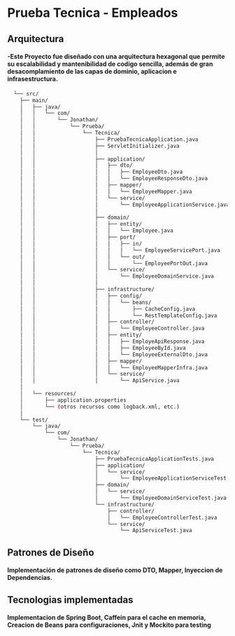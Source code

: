 # Prueba Tecnica - Empleados

## Arquitectura 

#### -Este Proyecto fue diseñado con una arquitectura hexagonal que permite su escalabilidad y mantenibilidad de codigo sencilla, además de gran desacomplamiento de las capas de dominio, aplicacion e infrasestructura.

```bash
  └── src/
    ├── main/
    │   ├── java/
    │   │   └── com/
    │   │       └── Jonathan/
    │   │           └── Prueba/
    │   │               └── Tecnica/
    │   │                   ├── PruebaTecnicaApplication.java
    │   │                   ├── ServletInitializer.java
    │   │                   │
    │   │                   ├── application/
    │   │                   │   ├── dto/
    │   │                   │   │   ├── EmployeeDto.java
    │   │                   │   │   └── EmployeeResponseDto.java
    │   │                   │   ├── mapper/
    │   │                   │   │   └── EmployeeMapper.java
    │   │                   │   └── service/
    │   │                   │       └── EmployeeApplicationService.java
    │   │                   │
    │   │                   ├── domain/
    │   │                   │   ├── entity/
    │   │                   │   │   └── Employee.java
    │   │                   │   ├── port/
    │   │                   │   │   ├── in/
    │   │                   │   │   │   └── EmployeeServicePort.java
    │   │                   │   │   └── out/
    │   │                   │   │       └── EmployeePortOut.java
    │   │                   │   └── service/
    │   │                   │       └── EmployeeDomainService.java
    │   │                   │
    │   │                   ├── infrastructure/
    │   │                   │   ├── config/
    │   │                   │   │   └── beans/
    │   │                   │   │       ├── CacheConfig.java
    │   │                   │   │       └── RestTemplateConfig.java
    │   │                   │   ├── controller/
    │   │                   │   │   └── EmployeeController.java
    │   │                   │   ├── entity/
    │   │                   │   │   ├── EmployeApiResponse.java
    │   │                   │   │   ├── EmployeeById.java
    │   │                   │   │   └── EmployeeExternalDto.java
    │   │                   │   ├── mapper/
    │   │                   │   │   └── EmployeeMapperInfra.java
    │   │                   │   └── service/
    │   │                   │       └── ApiService.java
    │
    │   └── resources/
    │       ├── application.properties
    │       └── (otros recursos como logback.xml, etc.)
    │
    └── test/
        └── java/
            └── com/
                └── Jonathan/
                    └── Prueba/
                        └── Tecnica/
                            ├── PruebaTecnicaApplicationTests.java
                            ├── application/
                            │   └── service/
                            │       └── EmployeeApplicationServiceTest.java
                            ├── domain/
                            │   └── service/
                            │       └── EmployeeDomainServiceTest.java
                            └── infrastructure/
                                ├── controller/
                                │   └── EmployeeControllerTest.java
                                └── service/
                                    └── ApiServiceTest.java
```

## Patrones de Diseño

#### Implementación de patrones de diseño como DTO, Mapper, Inyeccion de Dependencias.

## Tecnologias implementadas

#### Implementacion de Spring Boot, Caffein para el cache en memoria, Creacion de Beans para configuraciones, Jnit y Mockito para testing 
